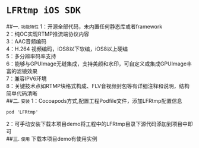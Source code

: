 # `LFRtmp iOS SDK`
##一. `功能特性`
1：开源全部代码，未内置任何静态库或者framework<br/>
2：纯OC实现RTMP推流端协议内容<br/>
3：AAC音频编码<br/>
4：H.264 视频编码，iOS8以下软编，iOS8以上硬编<br/>
5：多分辨率码率支持<br/>
6：能够与GPUImage无缝集成，支持美颜和水印，可自定义或集成GPUImage丰富的滤镜效果<br/>
7：兼容IPV6环境<br/>
8：关键技术点如RTMP块格式构成、FLV音视频封包等有详细注释和说明，结构简单代码清晰<br/>
##二. `安装`
1：Cocoapods方式,配置工程Podfile文件，添加LFRtmp配置信息
```
pod 'LFRtmp'
```
2：可手动安装下载本项目demo将工程中的LFRtmp目录下源代码添加到项目中即可<br/>
##三. `使用`
下载本项目demo有使用实例

